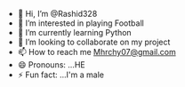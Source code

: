 - 👋 Hi, I’m @Rashid328
- 👀 I’m interested in playing Football
- 🌱 I’m currently learning Python 
- 💞️ I’m looking to collaborate on my  project
- 📫 How to reach me Mhrchy07@gmail.com 
- 😄 Pronouns: ...HE
- ⚡ Fun fact: ...I'm a male

<!---
Rashid328/Rashid328 is a ✨ special ✨ repository because its `README.md` (this file) appears on your GitHub profile.
You can click the Preview link to take a look at your changes.
--->
